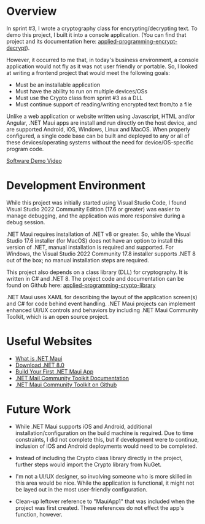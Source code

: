 # Overview

In sprint #3, I wrote a cryptography class for encrypting/decrypting text. To demo this project, I built it into a console application. (You can find that project and its documentation here: [applied-programming-encrypt-decrypt](https://github.com/ScratchyPDX/applied-programming-encrypt-decrypt)). 

However, it occurred to me that, in today's business environment, a console application would not fly as it was not user friendly or portable. So, I looked at writing a frontend project that would meet the following goals:
- Must be an installable application
- Must have the ability to run on multiple devices/OSs
- Must use the Crypto class from sprint #3 as a DLL
- Must continue support of reading/writing encrypted text from/to a file

Unlike a web application or website written using Javascript, HTML and/or Angular, .NET Maui apps are install and run directly on the host device, and are supported Android, iOS, Windows, Linux and MacOS. When properly configured, a single code base can be built and deployed to any or all of these devices/operating systems without the need for device/OS-specific program code.

[Software Demo Video](https://youtu.be/_CyEY9at8n8)

# Development Environment

While this project was initially started using Visual Studio Code, I found Visual Studio 2022 Community Edition (17.6 or greater) was easier to manage debugging, and the application was more responsive during a debug session. 

.NET Maui requires installation of .NET v8 or greater. So, while the Visual Studio 17.6 installer (for MacOS) does not have an option to install this version of .NET, manual installation is required and supported. For Windows, the Visual Studio 2022 Community 17.8 installer supports .NET 8 out of the box; no manual installation steps are required.

This project also depends on a class library (DLL) for cryptography. It is written in C# and .NET 8. The project code and documentation can be found on Github here: [applied-programming-crypto-library](https://github.com/ScratchyPDX/applied-programming-crypto-library)

.NET Maui uses XAML for describing the layout of the application screen(s) and C# for code behind event handling. .NET Maui projects can implement enhanced UI/UX controls and behaviors by including .NET Maui Community Toolkit, which is an open source project.

# Useful Websites

- [What is .NET Maui](https://learn.microsoft.com/en-us/dotnet/maui/what-is-maui?view=net-maui-8.0)
- [Download .NET 8.0](https://dotnet.microsoft.com/en-us/download/dotnet/8.0)
- [Build Your First .NET Maui App](https://learn.microsoft.com/en-us/dotnet/maui/get-started/first-app?view=net-maui-8.0&tabs=vswin&pivots=devices-maccatalyst)
- [.NET Mail Community Toolkit Documentation](https://learn.microsoft.com/en-us/dotnet/communitytoolkit/maui/)
- [.NET Maui Community Toolkit on Github](https://github.com/CommunityToolkit/Maui)

# Future Work

- While .NET Maui supports iOS and Android, additional installation/configuration on the build machine is required. Due to time constraints, I did not complete this, but if development were to continue, inclusion of iOS and Android deployments would need to be completed.

- Instead of including the Crypto class library directly in the project, further steps would import the Crypto library from NuGet.

- I'm not a UI/UX designer, so involving someone who is more skilled in this area would be nice. While the application is functional, it might not be layed out in the most user-friendly configuration.

- Clean-up leftover reference to "MauiApp1" that was included when the project was first created. These references do not effect the app's function, however.